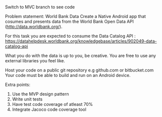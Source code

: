 Switch to MVC branch to see code

Problem statement:
World Bank Data
Create a Native Android app that cosumes and presents data from the World Bank Open Data API (http://data.worldbank.org/).

For this task you are expected to consume the Data Catalog API :
https://datahelpdesk.worldbank.org/knowledgebase/articles/902049-data-catalog-api

What you do with the data is up to you, be creative.
You are free to use any external libraries you feel like.

Host your code on a public git repository e.g github.com or bitbucket.com
Your code must be able to build and run on an Android device.

Extra points:
1. Use the MVP design pattern
2. Write unit tests
3. Have test code coverage of atleast 70%
4. Integrate Jacoco code coverage tool
